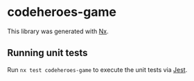 # codeheroes-game

This library was generated with [Nx](https://nx.dev).

## Running unit tests

Run `nx test codeheroes-game` to execute the unit tests via [Jest](https://jestjs.io).
